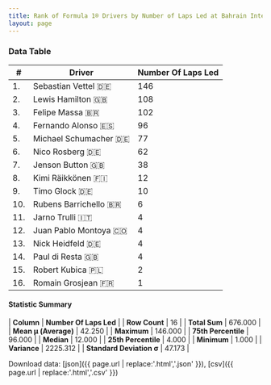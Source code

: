 ```yaml
---
title: Rank of Formula 1® Drivers by Number of Laps Led at Bahrain International Circuit
layout: page
---
```


<canvas id="chart" width="400" height="180"></canvas>
<script>
var data = {
    "datasets": [
        {
            "backgroundColor": [
                "#9C8E8D",
                "#9C8E8D",
                "#9C8E8D",
                "#9C8E8D",
                "#9C8E8D",
                "#9C8E8D",
                "#9C8E8D",
                "#9C8E8D",
                "#9C8E8D",
                "#9C8E8D",
                "#9C8E8D",
                "#9C8E8D",
                "#9C8E8D",
                "#9C8E8D",
                "#9C8E8D",
                "#9C8E8D"
            ],
            "borderColor": [
                "#1D181E",
                "#1D181E",
                "#1D181E",
                "#1D181E",
                "#1D181E",
                "#1D181E",
                "#1D181E",
                "#1D181E",
                "#1D181E",
                "#1D181E",
                "#1D181E",
                "#1D181E",
                "#1D181E",
                "#1D181E",
                "#1D181E",
                "#1D181E"
            ],
            "borderWidth": 1,
            "data": [
                146.0,
                108.0,
                102.0,
                96.0,
                77.0,
                62.0,
                38.0,
                12.0,
                10.0,
                6.0,
                4.0,
                4.0,
                4.0,
                4.0,
                2.0,
                1.0
            ],
            "label": "Number Of Laps Led"
        }
    ],
    "labels": [
        "Sebastian Vettel",
        "Lewis Hamilton",
        "Felipe Massa",
        "Fernando Alonso",
        "Michael Schumacher",
        "Nico Rosberg",
        "Jenson Button",
        "Kimi Räikkönen",
        "Timo Glock",
        "Rubens Barrichello",
        "Jarno Trulli",
        "Juan Pablo Montoya",
        "Nick Heidfeld",
        "Paul di Resta",
        "Robert Kubica",
        "Romain Grosjean"
    ]
};
var options = {
  legend: {
    display: false
  },
  scales: {
    xAxes: [{
      ticks: {
        beginAtZero: true,
        maxRotation: 180,
        display: window.innerWidth > 800
      }
    }],
    yAxes: [{
      ticks: {
        beginAtZero: true
      }
    }]
  },
  onResize: function(chart, size) {
    chart.options.scales.xAxes[0].ticks.display = size.width > 800;
  }
};
var chart = new Chart("chart", {
    data: data,
    type: 'bar',
    options: options
});
</script>



### Data Table

| # | Driver | Number Of Laps Led |
|--|--|--|
| 1. | Sebastian Vettel 🇩🇪 | 146 |
| 2. | Lewis Hamilton 🇬🇧 | 108 |
| 3. | Felipe Massa 🇧🇷 | 102 |
| 4. | Fernando Alonso 🇪🇸 | 96 |
| 5. | Michael Schumacher 🇩🇪 | 77 |
| 6. | Nico Rosberg 🇩🇪 | 62 |
| 7. | Jenson Button 🇬🇧 | 38 |
| 8. | Kimi Räikkönen 🇫🇮 | 12 |
| 9. | Timo Glock 🇩🇪 | 10 |
| 10. | Rubens Barrichello 🇧🇷 | 6 |
| 11. | Jarno Trulli 🇮🇹 | 4 |
| 12. | Juan Pablo Montoya 🇨🇴 | 4 |
| 13. | Nick Heidfeld 🇩🇪 | 4 |
| 14. | Paul di Resta 🇬🇧 | 4 |
| 15. | Robert Kubica 🇵🇱 | 2 |
| 16. | Romain Grosjean 🇫🇷 | 1 |

#### Statistic Summary

| **Column** | **Number Of Laps Led** |
| **Row Count** | 16 |
| **Total Sum** | 676.000 |
| **Mean μ (Average)** | 42.250 |
| **Maximum** | 146.000 |
| **75th Percentile** | 96.000 |
| **Median** | 12.000 |
| **25th Percentile** | 4.000 |
| **Minimum** | 1.000 |
| **Variance** | 2225.312 |
| **Standard Deviation σ** | 47.173 |

Download data: [json]({{ page.url | replace:'.html','.json' }}), [csv]({{ page.url | replace:'.html','.csv' }})
